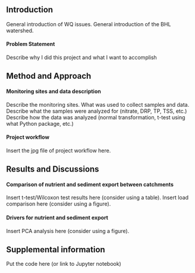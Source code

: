 ## Introduction
General introduction of WQ issues.
General introduction of the BHL watershed.

#### Problem Statement
Describe why I did this project and what I want to accomplish



## Method and Approach
#### Monitoring sites and data description
Describe the monitoring sites. What was used to collect samples and data. <br>
Describe what the samples were analyzed for (nitrate, DRP, TP, TSS, etc.)
Describe how the data was analyzed (normal transformation, t-test using what Python package, etc.)

#### Project workflow
Insert the jpg file of project workflow here.



## Results and Discussions
#### Comparison of nutrient and sediment export between catchments
Insert t-test/Wilcoxon test results here (consider using a table).
Insert load comparison here (consider using a figure).

#### Drivers for nutrient and sediment export
Insert PCA analysis here (consider using a figure).


## Supplemental information
Put the code here (or link to Jupyter notebook)

